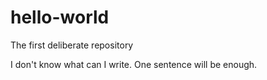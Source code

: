 # hello-world
The first deliberate repository

I don't know what can I write. One sentence will be enough. 
